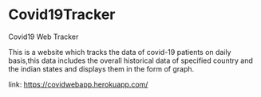 # Covid19Tracker
Covid19 Web Tracker

This is a website  which tracks the data of covid-19 patients on daily basis,this data includes the overall historical data of specified country and the indian states  and displays them in the form of graph.

link: https://covidwebapp.herokuapp.com/

